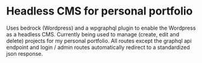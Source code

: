 # Headless CMS for personal portfolio
Uses bedrock (Wordpress) and a wpgraphql plugin to enable the Wordpress as a headless CMS.
Currently being used to manage (create, edit and delete) projects for my personal portfolio.
All routes except the graphql api endpoint and login / admin routes automatically redirect to a standardized json response.